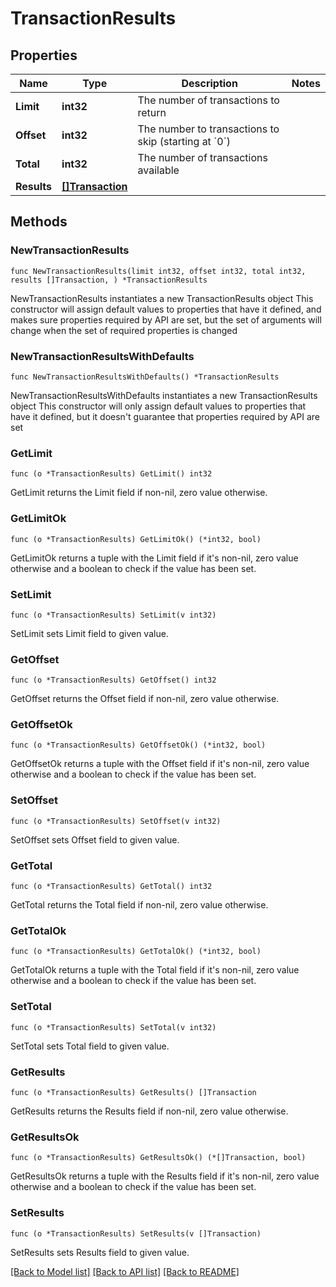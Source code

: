 # TransactionResults

## Properties

Name | Type | Description | Notes
------------ | ------------- | ------------- | -------------
**Limit** | **int32** | The number of transactions to return | 
**Offset** | **int32** | The number to transactions to skip (starting at &#x60;0&#x60;) | 
**Total** | **int32** | The number of transactions available | 
**Results** | [**[]Transaction**](Transaction.md) |  | 

## Methods

### NewTransactionResults

`func NewTransactionResults(limit int32, offset int32, total int32, results []Transaction, ) *TransactionResults`

NewTransactionResults instantiates a new TransactionResults object
This constructor will assign default values to properties that have it defined,
and makes sure properties required by API are set, but the set of arguments
will change when the set of required properties is changed

### NewTransactionResultsWithDefaults

`func NewTransactionResultsWithDefaults() *TransactionResults`

NewTransactionResultsWithDefaults instantiates a new TransactionResults object
This constructor will only assign default values to properties that have it defined,
but it doesn't guarantee that properties required by API are set

### GetLimit

`func (o *TransactionResults) GetLimit() int32`

GetLimit returns the Limit field if non-nil, zero value otherwise.

### GetLimitOk

`func (o *TransactionResults) GetLimitOk() (*int32, bool)`

GetLimitOk returns a tuple with the Limit field if it's non-nil, zero value otherwise
and a boolean to check if the value has been set.

### SetLimit

`func (o *TransactionResults) SetLimit(v int32)`

SetLimit sets Limit field to given value.


### GetOffset

`func (o *TransactionResults) GetOffset() int32`

GetOffset returns the Offset field if non-nil, zero value otherwise.

### GetOffsetOk

`func (o *TransactionResults) GetOffsetOk() (*int32, bool)`

GetOffsetOk returns a tuple with the Offset field if it's non-nil, zero value otherwise
and a boolean to check if the value has been set.

### SetOffset

`func (o *TransactionResults) SetOffset(v int32)`

SetOffset sets Offset field to given value.


### GetTotal

`func (o *TransactionResults) GetTotal() int32`

GetTotal returns the Total field if non-nil, zero value otherwise.

### GetTotalOk

`func (o *TransactionResults) GetTotalOk() (*int32, bool)`

GetTotalOk returns a tuple with the Total field if it's non-nil, zero value otherwise
and a boolean to check if the value has been set.

### SetTotal

`func (o *TransactionResults) SetTotal(v int32)`

SetTotal sets Total field to given value.


### GetResults

`func (o *TransactionResults) GetResults() []Transaction`

GetResults returns the Results field if non-nil, zero value otherwise.

### GetResultsOk

`func (o *TransactionResults) GetResultsOk() (*[]Transaction, bool)`

GetResultsOk returns a tuple with the Results field if it's non-nil, zero value otherwise
and a boolean to check if the value has been set.

### SetResults

`func (o *TransactionResults) SetResults(v []Transaction)`

SetResults sets Results field to given value.



[[Back to Model list]](../README.md#documentation-for-models) [[Back to API list]](../README.md#documentation-for-api-endpoints) [[Back to README]](../README.md)


